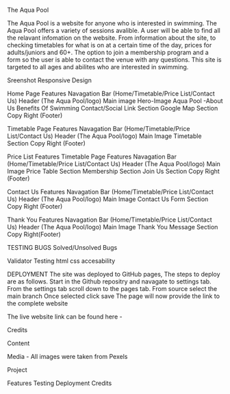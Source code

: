 
The Aqua Pool

The Aqua Pool is a website for anyone who is interested in swimming. The Aqua Pool offers a variety of sessions avalible. A user will be able to find all the relavant infomation on the website. From information about the site, to checking timetables for what is on at a certain time of the day, prices for adults/juniors and 60+. The option to join a membership program and a form so the user is able to contact the venue with any questions. This site is targeted to all ages and abilites who are interested in swimming.

Sreenshot Responsive Design

Home Page Features
Navagation Bar (Home/Timetable/Price List/Contact Us)
Header (The Aqua Pool/logo)
Main image Hero-Image 
Aqua Pool -About Us
Benefits Of Swimming
Contact/Social Link Section
Google Map Section
Copy Right (Footer)

Timetable Page Features
Navagation Bar (Home/Timetable/Price List/Contact Us)
Header (The Aqua Pool/logo)
Main Image 
Timetable Section
Copy Right (Footer)

Price List Features
Timetable Page Features
Navagation Bar (Home/Timetable/Price List/Contact Us)
Header (The Aqua Pool/logo)
Main Image 
Price Table Section
Membership Section
Join Us Section
Copy Right (Footer)

Contact Us Features
Navagation Bar (Home/Timetable/Price List/Contact Us)
Header (The Aqua Pool/logo)
Main Image 
Contact Us Form Section
Copy Right (Footer)

Thank You Features
Navagation Bar (Home/Timetable/Price List/Contact Us)
Header (The Aqua Pool/logo)
Main Image 
Thank You Message Section
Copy Right(Footer)

TESTING
BUGS
Solved/Unsolved Bugs

Validator Testing
html
css
accesability

DEPLOYMENT
The site was deployed to GitHub pages, The steps to deploy are as follows.
Start in the Github repositry and navagate to settings tab.
From the settings tab scroll down to the pages tab.
From source select the main branch
Once selected click save 
The page will now provide the link to the complete website

The live website link can be found here -

Credits 

Content

Media - All images were taken from Pexels 












Project

Features
Testing
Deployment
Credits
